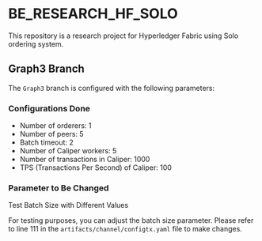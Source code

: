 # BE_RESEARCH_HF_SOLO

This repository is a research project for Hyperledger Fabric using Solo ordering system.

## Graph3 Branch

The `Graph3` branch is configured with the following parameters:

### Configurations Done
- Number of orderers: 1
- Number of peers: 5
- Batch timeout: 2
- Number of Caliper workers: 5
- Number of transactions in Caliper: 1000
- TPS (Transactions Per Second) of Caliper: 100

### Parameter to Be Changed
Test Batch Size with Different Values

For testing purposes, you can adjust the batch size parameter. Please refer to line 111 in the `artifacts/channel/configtx.yaml` file to make changes.
